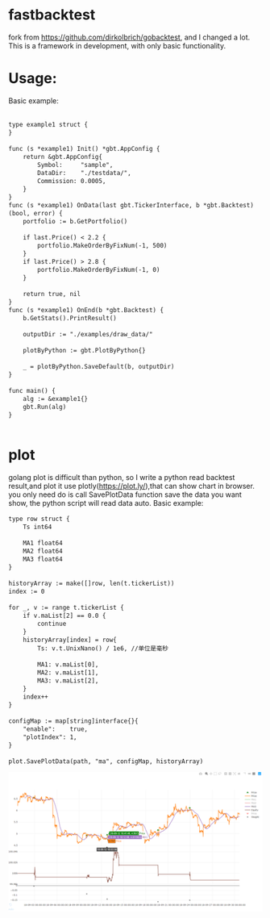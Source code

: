 # fastbacktest
fork from https://github.com/dirkolbrich/gobacktest, and I changed a lot.
This is a framework in development, with only basic functionality.

# Usage:

Basic example:
```

type example1 struct {
}

func (s *example1) Init() *gbt.AppConfig {
	return &gbt.AppConfig{
		Symbol:     "sample",
		DataDir:    "./testdata/",
		Commission: 0.0005,
	}
}
func (s *example1) OnData(last gbt.TickerInterface, b *gbt.Backtest) (bool, error) {
	portfolio := b.GetPortfolio()

	if last.Price() < 2.2 {
		portfolio.MakeOrderByFixNum(-1, 500)
	}
	if last.Price() > 2.8 {
		portfolio.MakeOrderByFixNum(-1, 0)
	}

	return true, nil
}
func (s *example1) OnEnd(b *gbt.Backtest) {
	b.GetStats().PrintResult()

	outputDir := "./examples/draw_data/"

	plotByPython := gbt.PlotByPython{}

	_ = plotByPython.SaveDefault(b, outputDir)
}

func main() {
	alg := &example1{}
	gbt.Run(alg)
}


```

# plot
golang plot is difficult than python, so I write a python read backtest result,and plot it use plotly(https://plot.ly/),that can show chart in browser.
you only need do is call SavePlotData function save the data you want show, the python script will read data auto. 
Basic example:
```
type row struct {
    Ts int64

    MA1 float64
    MA2 float64
    MA3 float64
}

historyArray := make([]row, len(t.tickerList))
index := 0

for _, v := range t.tickerList {
    if v.maList[2] == 0.0 {
        continue
    }
    historyArray[index] = row{
        Ts: v.t.UnixNano() / 1e6, //单位是毫秒

        MA1: v.maList[0],
        MA2: v.maList[1],
        MA3: v.maList[2],
    }
    index++
}

configMap := map[string]interface{}{
    "enable":    true,
    "plotIndex": 1,
}

plot.SavePlotData(path, "ma", configMap, historyArray)

```

![sample](/doc/plot1.png)

